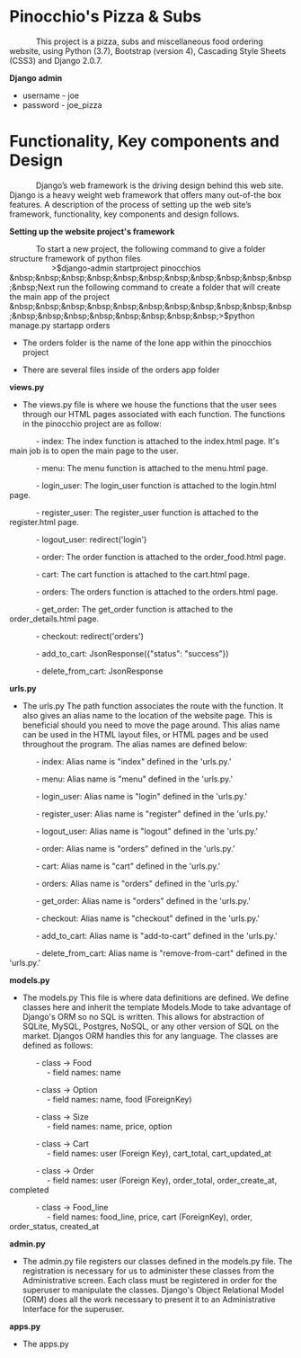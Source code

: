 # Pinocchio's Pizza & Subs  

&nbsp;&nbsp;&nbsp;&nbsp;&nbsp;&nbsp;&nbsp;&nbsp;&nbsp;&nbsp;&nbsp;&nbsp;This project is a pizza, subs and miscellaneous food ordering website, using Python (3.7), Bootstrap (version 4), Cascading Style Sheets (CSS3) and Django 2.0.7.

**Django admin**

* username - joe
* password - joe_pizza

# Functionality, Key components and Design

&nbsp;&nbsp;&nbsp;&nbsp;&nbsp;&nbsp;&nbsp;&nbsp;&nbsp;&nbsp;&nbsp;&nbsp;Django’s web framework is the driving design behind this web site.  Django is a heavy weight web framework that offers many out-of-the box features.  A description of the process of setting up the web site’s framework, functionality, key components and design follows.

**Setting up the website project's framework**

&nbsp;&nbsp;&nbsp;&nbsp;&nbsp;&nbsp;&nbsp;&nbsp;&nbsp;&nbsp;&nbsp;&nbsp;To start a new project, the following command to give a folder structure framework of python files   
&nbsp;&nbsp;&nbsp;&nbsp;&nbsp;&nbsp;&nbsp;&nbsp;&nbsp;&nbsp;&nbsp;&nbsp;&nbsp;&nbsp;&nbsp;&nbsp;&nbsp;&nbsp;&nbsp;>$django-admin startproject pinocchios  
&nbsp;&nbsp;&nbsp;&nbsp;&nbsp;&nbsp;&nbsp;&nbsp;&nbsp;&nbsp;&nbsp;&nbsp;Next run the following command to create a folder that will create the main app of the project  
&nbsp;&nbsp;&nbsp;&nbsp;&nbsp;&nbsp;&nbsp;&nbsp;&nbsp;&nbsp;&nbsp;&nbsp;&nbsp;&nbsp;&nbsp;&nbsp;&nbsp;&nbsp;&nbsp;>$python manage.py startapp orders  


- The orders folder is the name of the lone app within the pinocchios project

* There are several files inside of the orders app folder

**views.py**

* The views.py file is where we house the functions that the user sees through our HTML pages associated with each function.  The functions in the pinocchio project are as follow:

&nbsp;&nbsp;&nbsp;&nbsp;&nbsp;&nbsp;&nbsp;&nbsp;&nbsp;&nbsp;&nbsp;&nbsp;- index: The index function is attached to the index.html page.  It's main job is to open the main page to the user.

&nbsp;&nbsp;&nbsp;&nbsp;&nbsp;&nbsp;&nbsp;&nbsp;&nbsp;&nbsp;&nbsp;&nbsp;- menu: The menu function is attached to the menu.html page.

&nbsp;&nbsp;&nbsp;&nbsp;&nbsp;&nbsp;&nbsp;&nbsp;&nbsp;&nbsp;&nbsp;&nbsp;- login_user: The login_user function is attached to the login.html page.

&nbsp;&nbsp;&nbsp;&nbsp;&nbsp;&nbsp;&nbsp;&nbsp;&nbsp;&nbsp;&nbsp;&nbsp;- register_user: The register_user function is attached to the register.html page. 

&nbsp;&nbsp;&nbsp;&nbsp;&nbsp;&nbsp;&nbsp;&nbsp;&nbsp;&nbsp;&nbsp;&nbsp;- logout_user: redirect('login') 

&nbsp;&nbsp;&nbsp;&nbsp;&nbsp;&nbsp;&nbsp;&nbsp;&nbsp;&nbsp;&nbsp;&nbsp;- order: The order function is attached to the order_food.html page.

&nbsp;&nbsp;&nbsp;&nbsp;&nbsp;&nbsp;&nbsp;&nbsp;&nbsp;&nbsp;&nbsp;&nbsp;- cart: The cart function is attached to the cart.html page. 

&nbsp;&nbsp;&nbsp;&nbsp;&nbsp;&nbsp;&nbsp;&nbsp;&nbsp;&nbsp;&nbsp;&nbsp;- orders: The orders function is attached to the orders.html page. 

&nbsp;&nbsp;&nbsp;&nbsp;&nbsp;&nbsp;&nbsp;&nbsp;&nbsp;&nbsp;&nbsp;&nbsp;- get_order: The get_order function is attached to the order_details.html page.

&nbsp;&nbsp;&nbsp;&nbsp;&nbsp;&nbsp;&nbsp;&nbsp;&nbsp;&nbsp;&nbsp;&nbsp;- checkout: redirect('orders')

&nbsp;&nbsp;&nbsp;&nbsp;&nbsp;&nbsp;&nbsp;&nbsp;&nbsp;&nbsp;&nbsp;&nbsp;- add_to_cart: JsonResponse({"status": "success"})

&nbsp;&nbsp;&nbsp;&nbsp;&nbsp;&nbsp;&nbsp;&nbsp;&nbsp;&nbsp;&nbsp;&nbsp;- delete_from_cart: JsonResponse

**urls.py**

- The urls.py The path function associates the route with the function.  It also gives an alias name to the location of the website page.  This is beneficial should you need to move the page around.  This alias name can be used in the HTML layout files, or HTML pages and be used throughout the program.  The alias names are defined below:

&nbsp;&nbsp;&nbsp;&nbsp;&nbsp;&nbsp;&nbsp;&nbsp;&nbsp;&nbsp;&nbsp;&nbsp;- index: Alias name is "index" defined in the 'urls.py.' 

&nbsp;&nbsp;&nbsp;&nbsp;&nbsp;&nbsp;&nbsp;&nbsp;&nbsp;&nbsp;&nbsp;&nbsp;- menu: Alias name is "menu" defined in the 'urls.py.'

&nbsp;&nbsp;&nbsp;&nbsp;&nbsp;&nbsp;&nbsp;&nbsp;&nbsp;&nbsp;&nbsp;&nbsp;- login_user: Alias name is "login" defined in the 'urls.py.'

&nbsp;&nbsp;&nbsp;&nbsp;&nbsp;&nbsp;&nbsp;&nbsp;&nbsp;&nbsp;&nbsp;&nbsp;- register_user: Alias name is "register" defined in the 'urls.py.'

&nbsp;&nbsp;&nbsp;&nbsp;&nbsp;&nbsp;&nbsp;&nbsp;&nbsp;&nbsp;&nbsp;&nbsp;- logout_user: Alias name is "logout" defined in the 'urls.py.'

&nbsp;&nbsp;&nbsp;&nbsp;&nbsp;&nbsp;&nbsp;&nbsp;&nbsp;&nbsp;&nbsp;&nbsp;- order: Alias name is "orders" defined in the 'urls.py.'

&nbsp;&nbsp;&nbsp;&nbsp;&nbsp;&nbsp;&nbsp;&nbsp;&nbsp;&nbsp;&nbsp;&nbsp;- cart: Alias name is "cart" defined in the 'urls.py.'

&nbsp;&nbsp;&nbsp;&nbsp;&nbsp;&nbsp;&nbsp;&nbsp;&nbsp;&nbsp;&nbsp;&nbsp;- orders: Alias name is "orders" defined in the 'urls.py.'

&nbsp;&nbsp;&nbsp;&nbsp;&nbsp;&nbsp;&nbsp;&nbsp;&nbsp;&nbsp;&nbsp;&nbsp;- get_order: Alias name is "orders" defined in the 'urls.py.'

&nbsp;&nbsp;&nbsp;&nbsp;&nbsp;&nbsp;&nbsp;&nbsp;&nbsp;&nbsp;&nbsp;&nbsp;- checkout: Alias name is "checkout" defined in the 'urls.py.'

&nbsp;&nbsp;&nbsp;&nbsp;&nbsp;&nbsp;&nbsp;&nbsp;&nbsp;&nbsp;&nbsp;&nbsp;- add_to_cart: Alias name is "add-to-cart" defined in the 'urls.py.'

&nbsp;&nbsp;&nbsp;&nbsp;&nbsp;&nbsp;&nbsp;&nbsp;&nbsp;&nbsp;&nbsp;&nbsp;- delete_from_cart: Alias name is "remove-from-cart" defined in the 'urls.py.'  

**models.py**

- The models.py This file is where data definitions are defined.  We define classes here and inherit the template Models.Mode to take advantage of Django's ORM so no SQL is written.  This allows for abstraction of SQLite, MySQL, Postgres, NoSQL, or any other version of SQL on the market.  Djangos ORM handles this for any language.  The classes are defined as follows:

&nbsp;&nbsp;&nbsp;&nbsp;&nbsp;&nbsp;&nbsp;&nbsp;&nbsp;&nbsp;&nbsp;&nbsp;- class -> Food  
&nbsp;&nbsp;&nbsp;&nbsp;&nbsp;&nbsp;&nbsp;&nbsp;&nbsp;&nbsp;&nbsp;&nbsp;&nbsp;&nbsp;&nbsp;&nbsp; - field names: name

&nbsp;&nbsp;&nbsp;&nbsp;&nbsp;&nbsp;&nbsp;&nbsp;&nbsp;&nbsp;&nbsp;&nbsp;- class -> Option  
&nbsp;&nbsp;&nbsp;&nbsp;&nbsp;&nbsp;&nbsp;&nbsp;&nbsp;&nbsp;&nbsp;&nbsp;&nbsp;&nbsp;&nbsp;&nbsp; - field names: name, food (ForeignKey)   

&nbsp;&nbsp;&nbsp;&nbsp;&nbsp;&nbsp;&nbsp;&nbsp;&nbsp;&nbsp;&nbsp;&nbsp;- class -> Size  
&nbsp;&nbsp;&nbsp;&nbsp;&nbsp;&nbsp;&nbsp;&nbsp;&nbsp;&nbsp;&nbsp;&nbsp;&nbsp;&nbsp;&nbsp;&nbsp; - field names: name, price, option  

&nbsp;&nbsp;&nbsp;&nbsp;&nbsp;&nbsp;&nbsp;&nbsp;&nbsp;&nbsp;&nbsp;&nbsp;- class -> Cart  
&nbsp;&nbsp;&nbsp;&nbsp;&nbsp;&nbsp;&nbsp;&nbsp;&nbsp;&nbsp;&nbsp;&nbsp;&nbsp;&nbsp;&nbsp;&nbsp; - field names: user (Foreign Key), cart_total, cart_updated_at  

&nbsp;&nbsp;&nbsp;&nbsp;&nbsp;&nbsp;&nbsp;&nbsp;&nbsp;&nbsp;&nbsp;&nbsp;- class -> Order  
&nbsp;&nbsp;&nbsp;&nbsp;&nbsp;&nbsp;&nbsp;&nbsp;&nbsp;&nbsp;&nbsp;&nbsp;&nbsp;&nbsp;&nbsp;&nbsp; - field names: user (Foreign Key), order_total, order_create_at, completed  

&nbsp;&nbsp;&nbsp;&nbsp;&nbsp;&nbsp;&nbsp;&nbsp;&nbsp;&nbsp;&nbsp;&nbsp;- class -> Food_line  
&nbsp;&nbsp;&nbsp;&nbsp;&nbsp;&nbsp;&nbsp;&nbsp;&nbsp;&nbsp;&nbsp;&nbsp;&nbsp;&nbsp;&nbsp;&nbsp; - field names: food_line, price, cart (ForeignKey), order, order_status, created_at  

**admin.py**

- The admin.py file registers our classes defined in the models.py file.  The registration is necessary for us to administer these classes from the Administrative screen.  Each class must be registered in order for the superuser to manipulate the classes.  Django's Object Relational Model (ORM) does all the work necessary to present it to an Administrative Interface for the superuser.  


**apps.py**

- The apps.py 